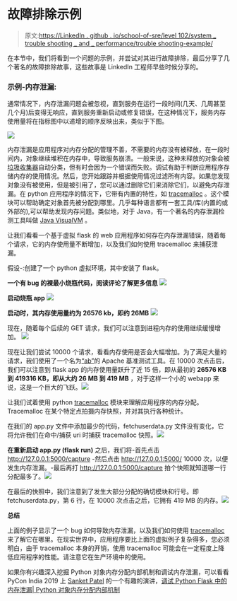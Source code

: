 # 故障排除示例

> 原文:[https://LinkedIn . github . io/school-of-sre/level 102/system _ trouble shooting _ and _ performance/trouble shooting-example/](https://linkedin.github.io/school-of-sre/level102/system_troubleshooting_and_performance/troubleshooting-example/)

在本节中，我们将看到一个问题的示例，并尝试对其进行故障排除，最后分享了几个著名的故障排除故事，这些故事是 LinkedIn 工程师早些时候分享的。

### 示例-内存泄漏:

通常情况下，内存泄漏问题会被忽视，直到服务在运行一段时间(几天、几周甚至几个月)后变得无响应，直到服务重新启动或修复错误，在这种情况下，服务内存使用量将在指标图中以递增的顺序反映出来，类似于下图。

![](../Images/9c76f34dd1f24b409990fa25cb917c95.png)

内存泄漏是应用程序对内存分配的管理不善，不需要的内存没有被释放，在一段时间内，对象继续堆积在内存中，导致服务崩溃。一般来说，这种未释放的对象会被[垃圾收集器](https://en.wikipedia.org/wiki/Garbage_collection_(computer_science))自动分类，但有时会因为一个错误而失败。调试有助于判断应用程序存储内存的使用情况。然后，您开始跟踪并根据使用情况过滤所有内容。如果您发现对象没有被使用，但是被引用了，您可以通过删除它们来消除它们，以避免内存泄漏。在 python 应用程序的情况下，它带有内置的特性，如 [tracemalloc](https://docs.python.org/3/library/tracemalloc.html) 。这个模块可以帮助确定对象首先被分配到哪里。几乎每种语言都有一套工具/库(内置的或外部的),可以帮助发现内存问题。类似地，对于 Java，有一个著名的内存泄漏检测工具叫做 [Java VisualVM](http://visualvm.java.net/intro.html) 。

让我们看看一个基于虚拟 flask 的 web 应用程序如何存在内存泄漏错误，随着每个请求，它的内存使用量不断增加，以及我们如何使用 tracemalloc 来捕获泄漏。

假设-:创建了一个 python 虚拟环境，其中安装了 flask。

**一个有 bug 的裸最小烧瓶代码，阅读评论了解更多信息** ![](../Images/82e747f079c0636b61a0cb3cbf9b81e1.png)

**启动烧瓶 app** ![](../Images/9767c19bf8dd4ad400c7b430abf1ffe0.png)

**启动时，其内存使用量约为 26576 kb，即约 26MB** ![](../Images/c698ba2403ed3cae75beb7c0b182d9ae.png)

现在，随着每个后续的 GET 请求，我们可以注意到进程内存的使用继续缓慢增加。 ![](../Images/967e216a765f7633a4d8a1f409205150.png)

现在让我们尝试 10000 个请求，看看内存使用是否会大幅增加。为了满足大量的请求，我们使用了一个名为[“ab”](https://httpd.apache.org/docs/2.4/programs/ab.html)的 Apache 基准测试工具。在 10000 次点击后，我们可以注意到 flask app 的内存使用量跃升了近 15 倍，即从最初的 **26576 KB 到 419316 KB，即从大约 26 MB 到 419 MB** ，对于这样一个小的 webapp 来说，这是一个巨大的飞跃。![](../Images/d56b36be07287f6d4b032d18dc85f2a6.png)

让我们试着使用 python [tracemalloc](https://docs.python.org/3/library/tracemalloc.html) 模块来理解应用程序的内存分配。 Tracemalloc 在某个特定点拍摄内存快照，并对其执行各种统计。

在我们的 app.py 文件中添加最少的代码，fetchuserdata.py 文件没有变化，它将允许我们在命中/捕获 uri 时捕获 tracemalloc 快照。![](../Images/e6f3fc2e8e97600c31048aa96ccac4cb.png)

**在重新启动 app.py (flask run)** 之后，我们将-首先点击 http://127.0.0.1:5000/capture -然后点击 http://127.0.0.1:5000/ 10000 次，以便发生内存泄漏。-最后再打 http://127.0.0.1:5000/capture 拍个快照就知道哪一行分配最多了。![](../Images/902f1abe5f5f16faa88f18b8f457b80c.png)

在最后的快照中，我们注意到了发生大部分分配的确切模块和行号。即 fetchuserdata.py，第 6 行，在 10000 次点击之后，它拥有 419 MB 的内存。![](../Images/0eaf63d49486bf172994318427887066.png)

**总结**

上面的例子显示了一个 bug 如何导致内存泄漏，以及我们如何使用 [tracemalloc](https://docs.python.org/3/library/tracemalloc.html) 来了解它在哪里。在现实世界中，应用程序要比上面的虚拟例子复杂得多，您必须明白，由于 tracemalloc 本身的开销，使用 tracemalloc 可能会在一定程度上降低应用程序的性能。请注意它在生产环境中的使用。

如果你有兴趣深入挖掘 Python 对象内存分配内部机制和调试内存泄漏，可以看看 PyCon India 2019 上 [Sanket Patel](https://www.linkedin.com/in/sanketplus/) 的一个有趣的演讲，[调试 Python Flask 中的内存泄漏| Python 对象内存分配内部机制](https://www.youtube.com/watch?v=s9kAghWpzoE)